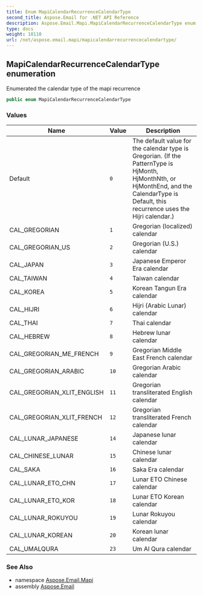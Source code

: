```yaml
---
title: Enum MapiCalendarRecurrenceCalendarType
second_title: Aspose.Email for .NET API Reference
description: Aspose.Email.Mapi.MapiCalendarRecurrenceCalendarType enum. Enumerated the calendar type of the mapi recurrence
type: docs
weight: 18110
url: /net/aspose.email.mapi/mapicalendarrecurrencecalendartype/
---
```

## MapiCalendarRecurrenceCalendarType enumeration

Enumerated the calendar type of the mapi recurrence

```csharp
public enum MapiCalendarRecurrenceCalendarType
```

### Values

| Name | Value | Description |
| --- | --- | --- |
| Default | `0` | The default value for the calendar type is Gregorian. (If the PatternType is HjMonth, HjMonthNth, or HjMonthEnd, and the CalendarType is Default, this recurrence uses the Hijri calendar.) |
| CAL_GREGORIAN | `1` | Gregorian (localized) calendar |
| CAL_GREGORIAN_US | `2` | Gregorian (U.S.) calendar |
| CAL_JAPAN | `3` | Japanese Emperor Era calendar |
| CAL_TAIWAN | `4` | Taiwan calendar |
| CAL_KOREA | `5` | Korean Tangun Era calendar |
| CAL_HIJRI | `6` | Hijri (Arabic Lunar) calendar |
| CAL_THAI | `7` | Thai calendar |
| CAL_HEBREW | `8` | Hebrew lunar calendar |
| CAL_GREGORIAN_ME_FRENCH | `9` | Gregorian Middle East French calendar |
| CAL_GREGORIAN_ARABIC | `10` | Gregorian Arabic calendar |
| CAL_GREGORIAN_XLIT_ENGLISH | `11` | Gregorian transliterated English calendar |
| CAL_GREGORIAN_XLIT_FRENCH | `12` | Gregorian transliterated French calendar |
| CAL_LUNAR_JAPANESE | `14` | Japanese lunar calendar |
| CAL_CHINESE_LUNAR | `15` | Chinese lunar calendar |
| CAL_SAKA | `16` | Saka Era calendar |
| CAL_LUNAR_ETO_CHN | `17` | Lunar ETO Chinese calendar |
| CAL_LUNAR_ETO_KOR | `18` | Lunar ETO Korean calendar |
| CAL_LUNAR_ROKUYOU | `19` | Lunar Rokuyou calendar |
| CAL_LUNAR_KOREAN | `20` | Korean lunar calendar |
| CAL_UMALQURA | `23` | Um Al Qura calendar |

### See Also

* namespace [Aspose.Email.Mapi](../../aspose.email.mapi/)
* assembly [Aspose.Email](../../)


